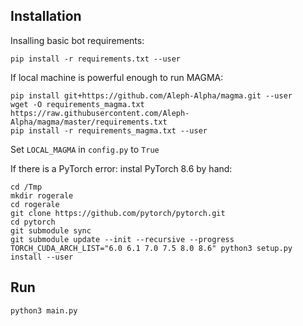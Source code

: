 ## Installation
Insalling basic bot requirements:
```
pip install -r requirements.txt --user
```

If local machine is powerful enough to run MAGMA:
```
pip install git+https://github.com/Aleph-Alpha/magma.git --user
wget -O requirements_magma.txt https://raw.githubusercontent.com/Aleph-Alpha/magma/master/requirements.txt
pip install -r requirements_magma.txt --user
```
Set `LOCAL_MAGMA` in `config.py` to `True` 

If there is a PyTorch error: instal PyTorch 8.6 by hand:
```
cd /Tmp
mkdir rogerale
cd rogerale
git clone https://github.com/pytorch/pytorch.git
cd pytorch
git submodule sync
git submodule update --init --recursive --progress
TORCH_CUDA_ARCH_LIST="6.0 6.1 7.0 7.5 8.0 8.6" python3 setup.py install --user
```

## Run
```python3 main.py```